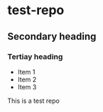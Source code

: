 # test-repo
## Secondary heading
### Tertiay heading

* Item 1
* Item 2
* Item 3

This is a test repo
